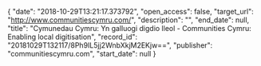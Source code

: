 {
  "date": "2018-10-29T13:21:17.373792", 
  "open_access": false, 
  "target_url": "http://www.communitiescymru.com/", 
  "description": "", 
  "end_date": null, 
  "title": "Cymunedau Cymru: Yn galluogi digdio lleol - Communities Cymru: Enabling local digitisation", 
  "record_id": "20181029T132117/8Ph9IL5jj2WnbXkjM2EKjw==", 
  "publisher": "communitiescymru.com", 
  "start_date": null
}

